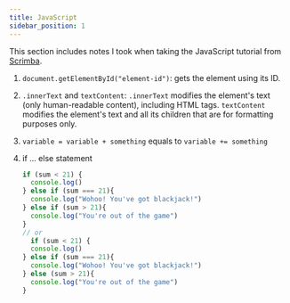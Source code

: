 ```yaml
---
title: JavaScript
sidebar_position: 1
---
```


This section includes notes I took when taking the JavaScript tutorial from [Scrimba](https://scrimba.com/learn/learnjavascript).

1. `document.getElementById("element-id")`: gets the element using its ID.
1. `.innerText` and `textContent`: `.innerText` modifies the element's text (only human-readable content), including HTML tags. `textContent` modifies the element's text and all its children that are for formatting purposes only.
1. `variable = variable + something` equals to `variable += something`
1. if ... else statement

    ```js
    if (sum < 21) {
      console.log()
    } else if (sum === 21){
      console.log("Wohoo! You've got blackjack!")
    } else if (sum > 21){
      console.log("You're out of the game")
    }
    // or
      if (sum < 21) {
      console.log()
    } else if (sum === 21){
      console.log("Wohoo! You've got blackjack!")
    } else (sum > 21){
      console.log("You're out of the game")
    }
    ```
